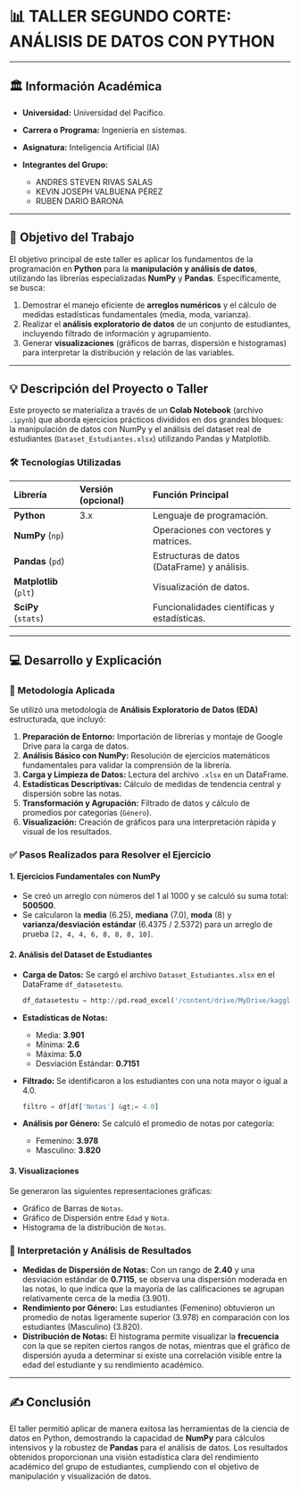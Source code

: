 # 📊 TALLER SEGUNDO CORTE: ANÁLISIS DE DATOS CON PYTHON

***

## 🏛️ Información Académica

* **Universidad:** Universidad del Pacífico.
* **Carrera o Programa:** Ingeniería en sistemas.
* **Asignatura:** Inteligencia Artificial (IA)
* **Integrantes del Grupo:**
   
    * ANDRES STEVEN RIVAS SALAS
    * KEVIN JOSEPH VALBUENA PÉREZ
    * RUBEN DARIO BARONA

***

## 🎯 Objetivo del Trabajo

El objetivo principal de este taller es aplicar los fundamentos de la programación en **Python** para la **manipulación y análisis de datos**, utilizando las librerías especializadas **NumPy** y **Pandas**. Específicamente, se busca:

1.  Demostrar el manejo eficiente de **arreglos numéricos** y el cálculo de medidas estadísticas fundamentales (media, moda, varianza).
2.  Realizar el **análisis exploratorio de datos** de un conjunto de estudiantes, incluyendo filtrado de información y agrupamiento.
3.  Generar **visualizaciones** (gráficos de barras, dispersión e histogramas) para interpretar la distribución y relación de las variables.

***

## 💡 Descripción del Proyecto o Taller

Este proyecto se materializa a través de un **Colab Notebook** (archivo `.ipynb`) que aborda ejercicios prácticos divididos en dos grandes bloques: la manipulación de datos con NumPy y el análisis del dataset real de estudiantes (`Dataset_Estudiantes.xlsx`) utilizando Pandas y Matplotlib.

### 🛠️ Tecnologías Utilizadas

| Librería | Versión (opcional) | Función Principal |
| :--- | :--- | :--- |
| **Python** | 3.x | Lenguaje de programación. |
| **NumPy** (`np`) | | Operaciones con vectores y matrices. |
| **Pandas** (`pd`) | | Estructuras de datos (DataFrame) y análisis. |
| **Matplotlib** (`plt`) | | Visualización de datos. |
| **SciPy** (`stats`) | | Funcionalidades científicas y estadísticas. |

***

## 💻 Desarrollo y Explicación

### 🧪 Metodología Aplicada

Se utilizó una metodología de **Análisis Exploratorio de Datos (EDA)** estructurada, que incluyó:

1.  **Preparación de Entorno:** Importación de librerías y montaje de Google Drive para la carga de datos.
2.  **Análisis Básico con NumPy:** Resolución de ejercicios matemáticos fundamentales para validar la comprensión de la librería.
3.  **Carga y Limpieza de Datos:** Lectura del archivo `.xlsx` en un DataFrame.
4.  **Estadísticas Descriptivas:** Cálculo de medidas de tendencia central y dispersión sobre las notas.
5.  **Transformación y Agrupación:** Filtrado de datos y cálculo de promedios por categorías (`Género`).
6.  **Visualización:** Creación de gráficos para una interpretación rápida y visual de los resultados.

### ✅ Pasos Realizados para Resolver el Ejercicio

#### 1. Ejercicios Fundamentales con NumPy
* Se creó un arreglo con números del 1 al 1000 y se calculó su suma total: **500500**.
* Se calcularon la **media** (6.25), **mediana** (7.0), **moda** (8) y **varianza/desviación estándar** (6.4375 / 2.5372) para un arreglo de prueba `[2, 4, 4, 6, 8, 8, 8, 10]`.

#### 2. Análisis del Dataset de Estudiantes
* **Carga de Datos:** Se cargó el archivo `Dataset_Estudiantes.xlsx` en el DataFrame `df_datasetestu`.
    ```python
    df_datasetestu = http://pd.read_excel('/content/drive/MyDrive/kaggle/Dataset_Estudiantes.xlsx')
    ```
* **Estadísticas de Notas:**
    * Media: **3.901**
    * Mínima: **2.6**
    * Máxima: **5.0**
    * Desviación Estándar: **0.7151**

* **Filtrado:** Se identificaron a los estudiantes con una nota mayor o igual a 4.0.
    ```python
    filtro = df[df['Notas'] &gt;= 4.0]
    ```
* **Análisis por Género:** Se calculó el promedio de notas por categoría:
    * Femenino: **3.978**
    * Masculino: **3.820**

#### 3. Visualizaciones
Se generaron las siguientes representaciones gráficas:
* Gráfico de Barras de `Notas`.
* Gráfico de Dispersión entre `Edad` y `Nota`.
* Histograma de la distribución de `Notas`.

### 🔎 Interpretación y Análisis de Resultados

* **Medidas de Dispersión de Notas:** Con un rango de **2.40** y una desviación estándar de **0.7115**, se observa una dispersión moderada en las notas, lo que indica que la mayoría de las calificaciones se agrupan relativamente cerca de la media (3.901).
* **Rendimiento por Género:** Las estudiantes (Femenino) obtuvieron un promedio de notas ligeramente superior (3.978) en comparación con los estudiantes (Masculino) (3.820).
* **Distribución de Notas:** El histograma permite visualizar la **frecuencia** con la que se repiten ciertos rangos de notas, mientras que el gráfico de dispersión ayuda a determinar si existe una correlación visible entre la edad del estudiante y su rendimiento académico.

***

## ✍️ Conclusión

El taller permitió aplicar de manera exitosa las herramientas de la ciencia de datos en Python, demostrando la capacidad de **NumPy** para cálculos intensivos y la robustez de **Pandas** para el análisis de datos. Los resultados obtenidos proporcionan una visión estadística clara del rendimiento académico del grupo de estudiantes, cumpliendo con el objetivo de manipulación y visualización de datos.
